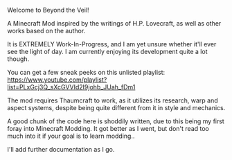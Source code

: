 Welcome to
Beyond the Veil!

A Minecraft Mod inspired by the writings of H.P. Lovecraft, as well as other works based on the author.

It is EXTREMELY Work-In-Progress, and I am yet unsure whether it'll ever see the light of day. I am currently enjoying its development quite a lot though.

You can get a few sneak peeks on this unlisted playlist: https://www.youtube.com/playlist?list=PLxGcj3Q_sXcGVVId2I9johb_JUah_fDm1

The mod requires Thaumcraft to work, as it utilizes its research, warp and aspect systems, despite being quite different from it in style and mechanics.

A good chunk of the code here is shoddily written, due to this being my first foray into Minecraft Modding. It got better as I went, but don't read too much into it if your goal is to learn modding..

I'll add further documentation as I go.
